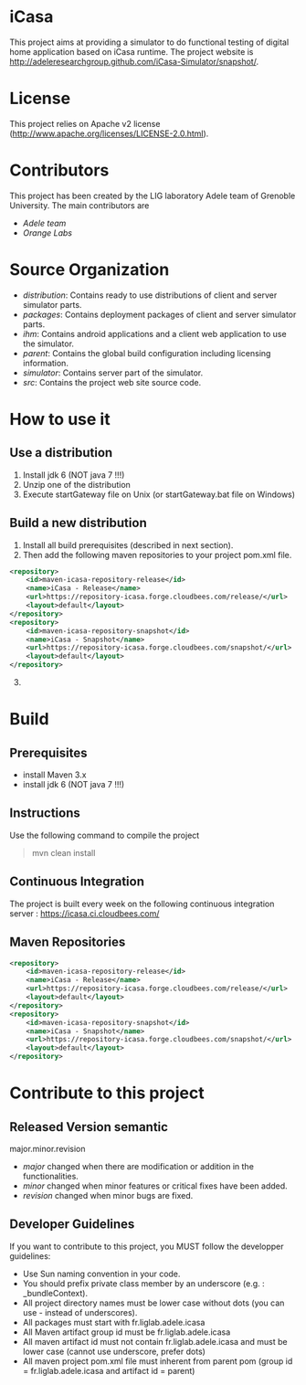iCasa
=====

This project aims at providing a simulator to do functional testing of digital home application based on iCasa runtime.
The project website is <http://adeleresearchgroup.github.com/iCasa-Simulator/snapshot/>.

License
=====

This project relies on Apache v2 license (<http://www.apache.org/licenses/LICENSE-2.0.html>).

Contributors
=====

This project has been created by the LIG laboratory Adele team of Grenoble University.
The main contributors are 
- _Adele team_
- _Orange Labs_

Source Organization
====

- _distribution_: Contains ready to use distributions of client and server simulator parts.
- _packages_: Contains deployment packages of client and server simulator parts.
- _ihm_: Contains android applications and a client web application to use the simulator.
- _parent_: Contains the global build configuration including licensing information.
- _simulator_: Contains server part of the simulator.
- _src_: Contains the project web site source code.

How to use it
=====

Use a distribution
----

1. Install jdk 6 (NOT java 7 !!!)
2. Unzip one of the distribution
3. Execute startGateway file on Unix (or startGateway.bat file on Windows)

Build a new distribution
----

1. Install all build prerequisites (described in next section).
2. Then add the following maven repositories to your project pom.xml file.
```xml
<repository>
	<id>maven-icasa-repository-release</id>
	<name>iCasa - Release</name>
	<url>https://repository-icasa.forge.cloudbees.com/release/</url>
	<layout>default</layout>
</repository>
<repository>
	<id>maven-icasa-repository-snapshot</id>
	<name>iCasa - Snapshot</name>
	<url>https://repository-icasa.forge.cloudbees.com/snapshot/</url>
	<layout>default</layout>
</repository>
```
3.

Build
=====

Prerequisites
-----

- install Maven 3.x
- install jdk 6 (NOT java 7 !!!)

Instructions
----

Use the following command to compile the project
> mvn clean install

Continuous Integration
----

The project is built every week on the following continuous integration server :
<https://icasa.ci.cloudbees.com/>

Maven Repositories
----

```xml
<repository>
	<id>maven-icasa-repository-release</id>
	<name>iCasa - Release</name>
	<url>https://repository-icasa.forge.cloudbees.com/release/</url>
	<layout>default</layout>
</repository>
<repository>
	<id>maven-icasa-repository-snapshot</id>
	<name>iCasa - Snapshot</name>
	<url>https://repository-icasa.forge.cloudbees.com/snapshot/</url>
	<layout>default</layout>
</repository>
```

Contribute to this project
====

Released Version semantic
----

 major.minor.revision 

 * _major_ changed when there are modification or addition in the functionalities. 
 * _minor_ changed when minor features or critical fixes have been added.
 * _revision_ changed when minor bugs are fixed.

Developer Guidelines
----
 
If you want to contribute to this project, you MUST follow the developper guidelines:
- Use Sun naming convention in your code.
- You should prefix private class member by an underscore (e.g. : _bundleContext).
- All project directory names must be lower case without dots (you can use - instead of underscores).
- All packages must start with fr.liglab.adele.icasa
- All Maven artifact group id must be fr.liglab.adele.icasa
- All maven artifact id must not contain fr.liglab.adele.icasa and must be lower case (cannot use underscore, prefer dots)
- All maven project pom.xml file must inherent from parent pom (group id = fr.liglab.adele.icasa and artifact id = parent)
